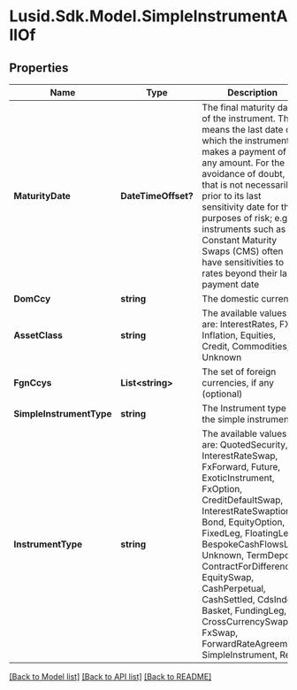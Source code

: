 
# Lusid.Sdk.Model.SimpleInstrumentAllOf

## Properties

Name | Type | Description | Notes
------------ | ------------- | ------------- | -------------
**MaturityDate** | **DateTimeOffset?** | The final maturity date of the instrument. This means the last date on which the instruments makes a payment of any amount.  For the avoidance of doubt, that is not necessarily prior to its last sensitivity date for the purposes of risk; e.g. instruments such as  Constant Maturity Swaps (CMS) often have sensitivities to rates beyond their last payment date | [optional] 
**DomCcy** | **string** | The domestic currency | 
**AssetClass** | **string** | The available values are: InterestRates, FX, Inflation, Equities, Credit, Commodities, Unknown | 
**FgnCcys** | **List&lt;string&gt;** | The set of foreign currencies, if any (optional) | [optional] 
**SimpleInstrumentType** | **string** | The Instrument type of the simple instrument | 
**InstrumentType** | **string** | The available values are: QuotedSecurity, InterestRateSwap, FxForward, Future, ExoticInstrument, FxOption, CreditDefaultSwap, InterestRateSwaption, Bond, EquityOption, FixedLeg, FloatingLeg, BespokeCashFlowsLeg, Unknown, TermDeposit, ContractForDifference, EquitySwap, CashPerpetual, CashSettled, CdsIndex, Basket, FundingLeg, CrossCurrencySwap, FxSwap, ForwardRateAgreement, SimpleInstrument, Repo | 

[[Back to Model list]](../README.md#documentation-for-models)
[[Back to API list]](../README.md#documentation-for-api-endpoints)
[[Back to README]](../README.md)

